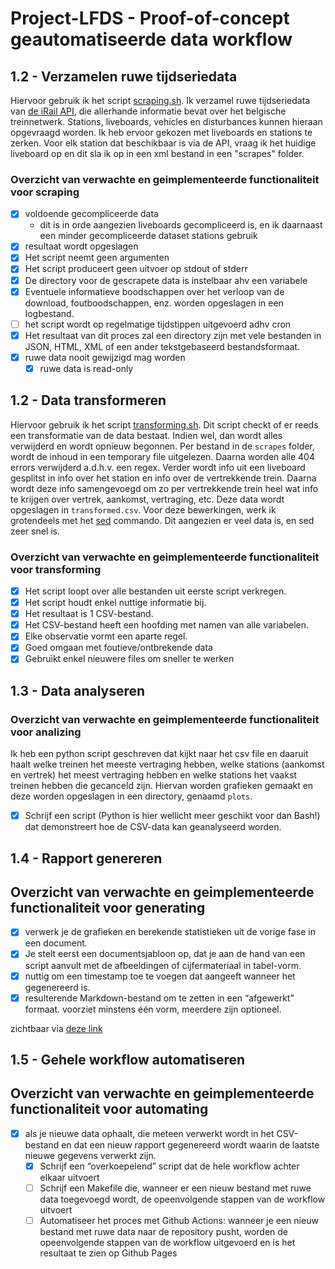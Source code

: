 # Project-LFDS - Proof-of-concept geautomatiseerde data workflow

## 1.2 - Verzamelen ruwe tijdseriedata

Hiervoor gebruik ik het script [scraping.sh](scripts/scraping.sh). Ik verzamel ruwe tijdseriedata van [de iRail API](https://docs.irail.be/#top), die allerhande informatie bevat over het belgische treinnetwerk. Stations, liveboards, vehicles en disturbances kunnen hieraan opgevraagd worden. Ik heb ervoor gekozen met liveboards en stations te zerken. Voor elk station dat beschikbaar is via de API, vraag ik het huidige liveboard op en dit sla ik op in een xml bestand in een "scrapes" folder.

### Overzicht van verwachte en geimplementeerde functionaliteit voor scraping

- [x] voldoende gecompliceerde data
  - dit is in orde aangezien liveboards gecompliceerd is, en ik daarnaast een minder gecompliceerde dataset stations gebruik
- [x] resultaat wordt opgeslagen
- [x] Het script neemt geen argumenten
- [x] Het script produceert geen uitvoer op stdout of stderr
- [x] De directory voor de gescrapete data is instelbaar ahv een variabele
- [x] Eventuele informatieve boodschappen over het verloop van de download, foutboodschappen, enz. worden opgeslagen in een logbestand.
- [ ] het script wordt op regelmatige tijdstippen uitgevoerd adhv cron
- [x] Het resultaat van dit proces zal een directory zijn met vele bestanden in JSON, HTML, XML of een ander tekstgebaseerd bestandsformaat.
- [x] ruwe data nooit gewijzigd mag worden
  - [x] ruwe data is read-only

## 1.2 - Data transformeren

Hiervoor gebruik ik het script [transforming.sh](scripts/transforming.sh). Dit script checkt of er reeds een transformatie van de data bestaat. Indien wel, dan wordt alles verwijderd en wordt opnieuw begonnen. Per bestand in de `scrapes` folder, wordt de inhoud in een temporary file uitgelezen. Daarna worden alle 404 errors verwijderd a.d.h.v. een regex. Verder wordt info uit een liveboard gesplitst in info over het station en info over de vertrekkende trein. Daarna wordt deze info samengevoegd om zo per vertrekkende trein heel wat info te krijgen over vertrek, aankomst, vertraging, etc. Deze data wordt opgeslagen in `transformed.csv`. Voor deze bewerkingen, werk ik grotendeels met het [sed](https://www.gnu.org/software/sed/manual/sed.html) commando. Dit aangezien er veel data is, en sed zeer snel is.

### Overzicht van verwachte en geimplementeerde functionaliteit voor transforming

- [x] Het script loopt over alle bestanden uit eerste script verkregen.
- [x] Het script houdt enkel nuttige informatie bij.
- [x] Het resultaat is 1 CSV-bestand.
- [x] Het CSV-bestand heeft een hoofding met namen van alle variabelen.
- [x] Elke observatie vormt een aparte regel.
- [x] Goed omgaan met foutieve/ontbrekende data
- [x] Gebruikt enkel nieuwere files om sneller te werken

## 1.3 - Data analyseren

### Overzicht van verwachte en geimplementeerde functionaliteit voor analizing

Ik heb een python script geschreven dat kijkt naar het csv file en daaruit haalt welke treinen het meeste vertraging hebben, welke stations (aankomst en vertrek) het meest vertraging hebben en welke stations het vaakst treinen hebben die gecanceld zijn. Hiervan worden grafieken gemaakt en deze worden opgeslagen in een directory, genaamd `plots`.

- [x] Schrijf een script (Python is hier wellicht meer geschikt voor dan Bash!) dat demonstreert hoe de CSV-data kan geanalyseerd worden.

## 1.4 - Rapport genereren

## Overzicht van verwachte en geimplementeerde functionaliteit voor generating

- [x] verwerk je de grafieken en berekende statistieken uit de vorige fase in een document.
- [x] Je stelt eerst een documentsjabloon op, dat je aan de hand van een script aanvult met de afbeeldingen of cijfermateriaal in tabel-vorm.
- [x] nuttig om een timestamp toe te voegen dat aangeeft wanneer het gegenereerd is.
- [x] resulterende Markdown-bestand om te zetten in een “afgewerkt” formaat. voorziet minstens één vorm, meerdere zijn optioneel.

zichtbaar via [deze link](https://booterham.github.io/booterham/)

## 1.5 - Gehele workflow automatiseren

## Overzicht van verwachte en geimplementeerde functionaliteit voor automating

- [x] als je nieuwe data ophaalt, die meteen verwerkt wordt in het CSV-bestand en dat een nieuw rapport gegenereerd wordt waarin de laatste nieuwe gegevens verwerkt zijn.
  - [x] Schrijf een “overkoepelend” script dat de hele workflow achter elkaar uitvoert
  - [ ] Schrijf een Makefile die, wanneer er een nieuw bestand met ruwe data toegevoegd wordt, de opeenvolgende stappen van de workflow uitvoert
  - [ ] Automatiseer het proces met Github Actions: wanneer je een nieuw bestand met ruwe data naar de repository pusht, worden de opeenvolgende stappen van de workflow uitgevoerd en is het resultaat te zien op Github Pages
